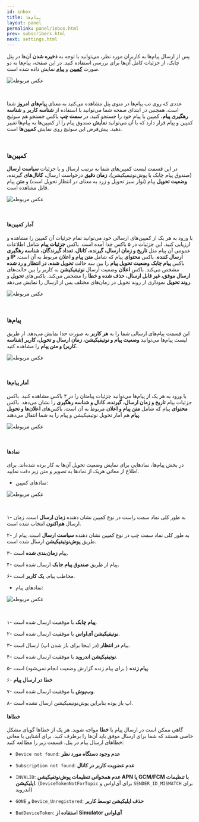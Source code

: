 ```yaml
---
id: inbox
title: پیام‌ها
layout: panel
permalink: panel/inbox.html
prev: subscribers.html
next: settings.html
---
```


پس از ارسال پیام‌ها به کاربران مورد نظر، می‌توانید با توجه به **ذخیره شدن** آن‌ها در پنل چابک، از جزئیات کامل آن‌ها برای بررسی استفاده کنید. در این صفحه، پیام‌ها به دو صورت [**کمپین**](/panel/inbox.html#کمپینها) و [**پیام‌**](/panel/inbox.html#پیامها) نمایش داده شده است.

![عکس مربوطه](http://uupload.ir/files/0v8q_inboxx.png)

<Br>

عددی که روی تب پیام‌ها در منوی پنل مشاهده می‌کنید به معنای **پیام‌های امروز** شما است. همچنین در ابتدای صفحه شما می‌توانید با استفاده از **شناسه کاربر** و **شناسه رهگیری پیام**، کمپین یا پیام خود را جستجو کنید. در **سمت چپ** باکس جستجو هم سوئیچ کمپین و پیام قرار دارد که با آن می‌توانید **نمایش** صندوق پیام‌ را از کمپین‌ها به پیام‌ها تغییر دهید. پیش‌فرض این سوئیچ روی نمایش **کمپین‌ها** است.

<Br>

### کمپین‌ها

در این قسمت لیست کمپین‌های شما به ترتیب ارسال و با جزئیات **سیاست ارسال** (صندوق پیام چابک یا پوش‌نوتیفیکیشن)، **زمان دقیق** درخواست ارسال، **کانال‌های** گیرنده، **وضعیت تحویل** پیام (نوار سبز تحویل و زرد به معنای در انتظار تحویل است) و **متن** پیام قابل مشاهده است.

![عکس مربوطه](http://uupload.ir/files/4pzt_inbox-campaigns.png)

<Br>

#### آمار کمپین‌ها

با ورود به هر یک از کمپین‌های ارسالی خود می‌توانید تمام جزئیات آن کمپین را مشاهده و ارزیابی کنید. این جزئیات در ۵ باکس جدا آمده است. باکس **جزئیات پیام** شامل اطلاعات عمومی آن پیام مثل **تاریخ و زمان ارسال، گیرنده، کانال، تعداد گیرندگان، شناسه رهگیری و IP ارسال کننده**. باکس **محتوای** پیام که شامل **متن پیام و اعلان** مربوط به آن است. باکس **پیام چابک** **وضعیت تحویل پیام** را بین سه حالت **تحویل شده، در انتظار و رد شده** مشخص می‌کند. باکس **اعلان** وضعیت ارسال **نوتیفیکیشن** به کاربر را بین حالت‌های **ارسال موفق، غیر قابل ارسال، حذف شده و خطا** را مشخص می‌کند. باکس‌های **تحویل** و **روند تحویل** نموداری از روند تحویل در زمان‌های مختلف پس از ارسال را نمایش می‌دهد.

![عکس مربوطه](http://uupload.ir/files/uirk_campaign-analytics.png)

<Br>

### پیام‌ها

این قسمت پیام‌های ارسالی شما را به **هر کاربر** به صورت جدا نمایش می‌دهد. از طریق لیست پیام‌ها می‌توانید **وضعیت پیام و نوتیفیکیشن، زمان ارسال و تحویل، کاربر (شناسه کاربر) و متن پیام** را مشاهده کنید.

![عکس مربوطه](http://uupload.ir/files/9q2_inbox.png)

<Br>

#### آمار پیام‌ها

با ورود به هر یک از پیام‌ها می‌توانید جزئیات پیامتان را در ۴ باکس مشاهده کنید. باکس جزئیات پیام **تاریخ و زمان ارسال، گیرنده، کانال و شناسه رهگیری** را نشان می‌دهد. باکس **محتوای** پیام که شامل **متن پیام و اعلان** مربوط به آن است. باکس‌های **اعلان‌ها و تحویل پیام** هم آمار تحویل نوتیفیکیشن و پیام را به شما انتقال می‌دهند.

![عکس مربوطه](http://uupload.ir/files/x9bn_inbox-analytics.png)

<Br>

#### نمادها

در بخش پیام‌ها، نمادهایی برای نمایش وضعیت تحویل آن‌ها به کار برده شده‌اند. برای اطلاع از معانی هریک از نمادها به تصویر و متن زیر دقت نمایید.

- نمادهای کمپین:

![عکس مربوطه](http://uupload.ir/files/k4fg_campaigns.png)

<Br>

۱- به طور کلی نماد سمت راست در نوع کمپین نشان دهنده **زمان ارسال** است. زمان ارسال **هم‌اکنون** انتخاب شده است.

۲- به طور کلی نماد سمت چپ در نوع کمپین نشان دهنده **سیاست ارسال** است. پیام از طریق **پوش‌نوتیفیکیشن** ارسال شده است.

۳- پیام **زمان‌بندی شده** است.

۴- پیام از طریق **صندوق پیام جابک** ارسال شده است.

۶- مخاطب پیام، **یک کاربر** است.

- نمادهای پیام:

![عکس مربوطه](http://uupload.ir/files/kpur_message-signs.png)

<Br>

۱- **پیام چابک** با موفقیت ارسال شده است.

۲- **نوتیفیکیشن آی‌اواس** با موفقیت ارسال شده است.

۳-  پیام **در انتظار** (در اینجا برای باز شدن اپ) ارسال است.

۴- **نوتیفیکیشن اندروید** با موفقیت ارسال شده است.

۵- **پیام زنده** ( برای پیام زنده گزارش وضعیت انجام نمی‌شود) است.

۶- **خطا در ارسال پیام** 

۷-  **وب‌پوش** با موفقیت ارسال شده است.

۸- اپ باز بوده بنابراین پوش‌نوتیفیکیشن ارسال نشده است.

#### خطاها

گاهی ممکن است در ارسال پیام با **خطا** مواجه شوید. هر یک از خطاها گویای مشکل خاصی هستند که شما برای ارسال موفق باید آن‌ها را برطرف کنید. برای آشنایی با معانی خطاهای ارسال پیام در پنل، قسمت زیر را مطالعه کنید:

- ‍‍`Device not found`: **عدم وجود دستگاه مورد نظر**

- `Subscription not found`: **عدم عضویت کاربر در کانال**

- `INVALID`: **عدم همخوانی تنظیمات پوش‌نوتفیکیشن APN یا GCM/FCM با تنظیمات اپلیکیشن**. (`DeviceTokenNotForTopic` برای آی‌اواس و `SENDER_ID_MISMATCH` 
 برای اندروید)

- `GONE` و `Device_Unregistered`: **حذف اپلیکیشن توسط کاربر**

- `BadDeviceToken`:  **استفاده از Simulator آی‌اواس**

